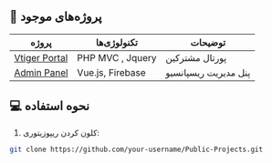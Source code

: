
## 🌟 پروژه‌های موجود

| پروژه | تکنولوژی‌ها | توضیحات |
|-------|------------|---------|
| [Vtiger Portal](web-projects/VtigerPortal) | PHP MVC , Jquery | پورتال مشترکین  |
| [Admin Panel](web-projects/admin-dashboard) | Vue.js, Firebase | پنل مدیریت ریسپانسیو |

## 💻 نحوه استفاده

1. کلون کردن ریپوزیتوری:
```bash
git clone https://github.com/your-username/Public-Projects.git